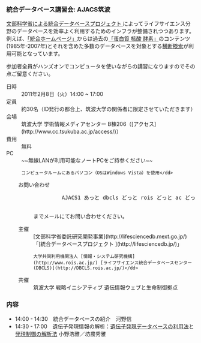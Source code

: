 ### 統合データベース講習会: AJACS筑波  

[文部科学省による統合データベースプロジェクト ](http://lifesciencedb.mext.go.jp/)によってライフサイエンス分野のデータベースを効率よく利用するためのインフラが整備されつつあります。例えば、[「統合ホームページ」](http://lifesciencedb.jp/)からは過去の[「蛋白質 核酸 酵素」](http://www.kyoritsu-pub.co.jp/pne/)のコンテンツ(1985年-2007年)とそれを含めた多数のデータベースを対象とする[横断検索](http://lifesciencedb.jp/dbsearch/)が利用可能となっています。

参加者全員がハンズオンでコンピュータを使いながらの講習になりますのでその点ご留意ください。

<dl>
    <dt>日時</dt>
    <dd>2011年2月8日（火）14:00 ~ 17:00</dd>
    <dt>定員</dt>
    <dd>約30名（ID発行の都合上、筑波大学の関係者に限定させていただきます）</dd>
    <dt>会場</dt>
    <dd>筑波大学 学術情報メディアセンター B棟206（[アクセス](http://www.cc.tsukuba.ac.jp/access/)）</dd>
    <dt>費用</dt>
    <dd>無料</dd>
    <dt>PC</dt>
    <dd>~~無線LANが利用可能なノートPCをご持参ください~~  

    コンピュータルームにあるパソコン（OSはWindows Vista）を使用</dd>
</dl>

<dl class="list1" style="padding-left:16px;margin-left:16px">
    <dt>お問い合わせ</dt>
    <dd>
        <pre>
         AJACS1 あっと dbcls どっと rois どっと ac どっと jp
        </pre>
        までメールにてお問い合わせください。
    </dd>
</dl>

<dl class="list1" style="padding-left:16px;margin-left:16px">
    <dt>主催</dt>
    <dd>[文部科学省委託研究開発事業](http://lifesciencedb.mext.go.jp/)「[統合データベースプロジェクト ](http://lifesciencedb.jp/)」   

    大学共同利用機関法人 [情報・システム研究機構](http://www.rois.ac.jp/) [ライフサイエンス統合データベースセンター(DBCLS)](http://DBCLS.rois.ac.jp/)</dd>
</dl>

<dl class="list1" style="padding-left:16px;margin-left:16px">
    <dt>共催</dt>
    <dd>筑波大学 戦略イニシアティブ 遺伝情報ウェブと生命制御拠点</dd>
</dl>


### 内容

* 14:00 - 14:30　統合データベースの紹介　河野信
* 14:30 - 17:00　遺伝子発現情報の解析：[遺伝子発現データベースの利用法](01_hono.md)と[発現制御の解析法](02_bono.md) 小野浩雅／坊農秀雅
